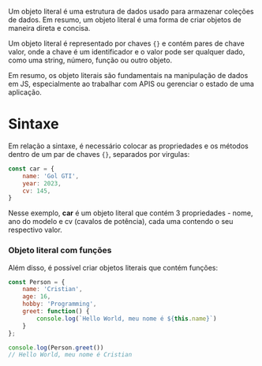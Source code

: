 Um objeto literal é uma estrutura de dados usado para armazenar coleções de dados. Em resumo, um objeto literal é uma forma de criar objetos de maneira direta e concisa.

Um objeto literal é representado por chaves `{}` e contém pares de chave valor, onde a chave é um identificador e o valor pode ser qualquer dado, como uma string, número, função ou outro objeto.

Em resumo, os objeto literais são fundamentais na manipulação de dados em JS, especialmente ao trabalhar com APIS ou gerenciar o estado de uma aplicação.

# Sintaxe
Em relação a sintaxe, é necessário colocar as propriedades e os métodos dentro de um par de chaves `{}`, separados por virgulas:

```javascript
const car = {
	name: 'Gol GTI',
	year: 2023,
	cv: 145,
}
```

Nesse exemplo, **car** é um objeto literal que contém 3 propriedades - nome, ano do modelo e cv (cavalos de potência), cada uma contendo o seu respectivo valor.

### Objeto literal com funções

Além disso, é possível criar objetos literais que contém funções:

```js
const Person = {
	name: 'Cristian',
	age: 16,
	hobby: 'Programming',
	greet: function() {
		console.log(`Hello World, meu nome é ${this.name}`)
	}
};

console.log(Person.greet())
// Hello World, meu nome é Cristian
```


